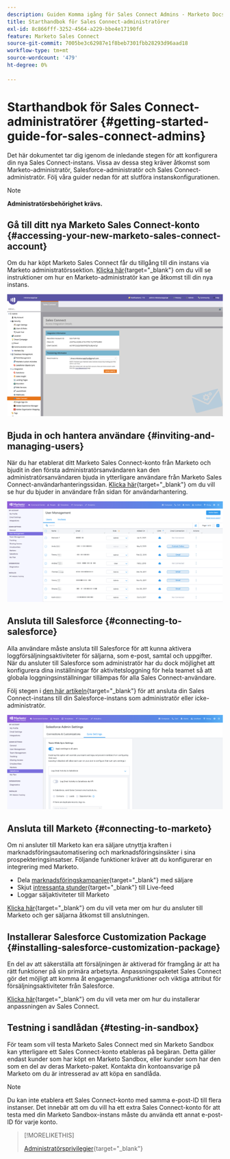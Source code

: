 ```yaml
---
description: Guiden Komma igång för Sales Connect Admins - Marketo Docs - produktdokumentation
title: Starthandbok för Sales Connect-administratörer
exl-id: 8c866fff-3252-4564-a229-bbe4e17190fd
feature: Marketo Sales Connect
source-git-commit: 7005be3c62987e1f8beb7301fbb28293d96aad18
workflow-type: tm+mt
source-wordcount: '479'
ht-degree: 0%

---
```


# Starthandbok för Sales Connect-administratörer {#getting-started-guide-for-sales-connect-admins}

Det här dokumentet tar dig igenom de inledande stegen för att konfigurera din nya Sales Connect-instans. Vissa av dessa steg kräver åtkomst som Marketo-administratör, Salesforce-administratör och Sales Connect-administratör. Följ våra guider nedan för att slutföra instanskonfigurationen.

>[!NOTE]
>
>**Administratörsbehörighet krävs.**

## Gå till ditt nya Marketo Sales Connect-konto {#accessing-your-new-marketo-sales-connect-account}

Om du har köpt Marketo Sales Connect får du tillgång till din instans via Marketo administratörssektion. [Klicka här](/help/marketo/product-docs/marketo-sales-connect/getting-started/accessing-your-new-sales-connect-instance.md){target="_blank"} om du vill se instruktioner om hur en Marketo-administratör kan ge åtkomst till din nya instans.

![](assets/getting-started-guide-for-sales-connect-admins-1.png)

## Bjuda in och hantera användare {#inviting-and-managing-users}

När du har etablerat ditt Marketo Sales Connect-konto från Marketo och bjudit in den första administratörsanvändaren kan den administratörsanvändaren bjuda in ytterligare användare från Marketo Sales Connect-användarhanteringssidan. [Klicka här](/help/marketo/product-docs/marketo-sales-connect/admin/invite-users.md){target="_blank"} om du vill se hur du bjuder in användare från sidan för användarhantering.

![](assets/getting-started-guide-for-sales-connect-admins-2.png)

## Ansluta till Salesforce {#connecting-to-salesforce}

Alla användare måste ansluta till Salesforce för att kunna aktivera loggförsäljningsaktiviteter för säljarna, som e-post, samtal och uppgifter. När du ansluter till Salesforce som administratör har du dock möjlighet att konfigurera dina inställningar för aktivitetsloggning för hela teamet så att globala loggningsinställningar tillämpas för alla Sales Connect-användare.

Följ stegen i [den här artikeln](/help/marketo/product-docs/marketo-sales-connect/crm/salesforce-integration/connect-your-sales-connect-account-to-salesforce.md){target="_blank"} för att ansluta din Sales Connect-instans till din Salesforce-instans som administratör eller icke-administratör.

![](assets/getting-started-guide-for-sales-connect-admins-3.png)

## Ansluta till Marketo {#connecting-to-marketo}

Om ni ansluter till Marketo kan era säljare utnyttja kraften i marknadsföringsautomatisering och marknadsföringsinsikter i sina prospekteringsinsatser. Följande funktioner kräver att du konfigurerar en integrering med Marketo.

* Dela [marknadsföringskampanjer](/help/marketo/product-docs/marketo-sales-connect/marketo/make-a-campaign-visible-to-sales-connect-users.md){target="_blank"} med säljare
* Skjut [intressanta stunder](/help/marketo/product-docs/marketo-sales-connect/marketo/interesting-moments-in-sales-connect.md){target="_blank"} till Live-feed
* Loggar säljaktiviteter till Marketo

[Klicka här](/help/marketo/product-docs/marketo-sales-connect/marketo/set-up-your-marketo-connection.md){target="_blank"} om du vill veta mer om hur du ansluter till Marketo och ger säljarna åtkomst till anslutningen.

## Installerar Salesforce Customization Package {#installing-salesforce-customization-package}

En del av att säkerställa att försäljningen är aktiverad för framgång är att ha rätt funktioner på sin primära arbetsyta. Anpassningspaketet Sales Connect gör det möjligt att komma åt engagemangsfunktioner och viktiga attribut för försäljningsaktiviteter från Salesforce.

[Klicka här](/help/marketo/product-docs/marketo-sales-connect/crm/salesforce-customization/sales-connect-customizations-for-crm.md){target="_blank"} om du vill veta mer om hur du installerar anpassningen av Sales Connect.

## Testning i sandlådan {#testing-in-sandbox}

För team som vill testa Marketo Sales Connect med sin Marketo Sandbox kan ytterligare ett Sales Connect-konto etableras på begäran. Detta gäller endast kunder som har köpt en Marketo Sandbox, eller kunder som har den som en del av deras Marketo-paket. Kontakta din kontoansvarige på Marketo om du är intresserad av att köpa en sandlåda.

>[!NOTE]
>
>Du kan inte etablera ett Sales Connect-konto med samma e-post-ID till flera instanser. Det innebär att om du vill ha ett extra Sales Connect-konto för att testa med din Marketo Sandbox-instans måste du använda ett annat e-post-ID för varje konto.

>[!MORELIKETHIS]
>
>[Administratörsprivilegier](/help/marketo/product-docs/marketo-sales-connect/admin/user-access-details.md){target="_blank"}
